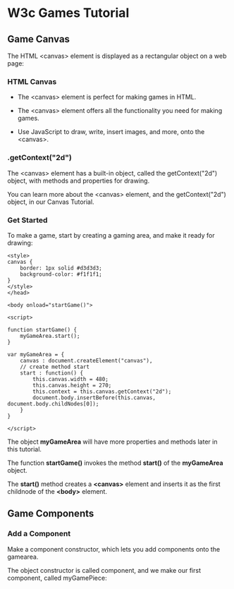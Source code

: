 # W3c Games Tutorial

## Game Canvas

The HTML &lt;canvas&gt; element is displayed as a rectangular object on a web page:

### HTML Canvas

* The &lt;canvas&gt; element is perfect for making games in HTML.

* The &lt;canvas&gt; element offers all the functionality you need for making games.

* Use JavaScript to draw, write, insert images, and more, onto the &lt;canvas&gt;.

### .getContext("2d")

The &lt;canvas&gt; element has a built-in object, called the getContext("2d") object, with methods and properties for drawing.

You can learn more about the &lt;canvas&gt; element, and the getContext("2d") object, in our Canvas Tutorial.	

### Get Started

To make a game, start by creating a gaming area, and make it ready for drawing:

	<style>
	canvas {
	    border: 1px solid #d3d3d3;
	    background-color: #f1f1f1;
	}
	</style>
	</head>
	
	<body onload="startGame()">
	
	<script>

	function startGame() {
	    myGameArea.start();
	}

	var myGameArea = {
	    canvas : document.createElement("canvas"),
	    // create method start
	    start : function() {
	        this.canvas.width = 480;
	        this.canvas.height = 270;
	        this.context = this.canvas.getContext("2d");
	        document.body.insertBefore(this.canvas, document.body.childNodes[0]);
	    }
	}

	</script>

The object **myGameArea** will have more properties and methods later in this tutorial.

The function **startGame()** invokes the method **start()** of the **myGameArea** object.

The **start()** method creates a **&lt;canvas&gt;** element and inserts it as the first childnode of the **&lt;body&gt;** element.

## Game Components

### Add a Component

Make a component constructor, which lets you add components onto the gamearea.

The object constructor is called component, and we make our first component, called myGamePiece:
